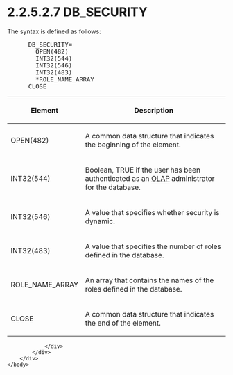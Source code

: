 <html dir="LTR" xmlns:mshelp="http://msdn.microsoft.com/mshelp" xmlns:ddue="http://ddue.schemas.microsoft.com/authoring/2003/5" xmlns:xlink="http://www.w3.org/1999/xlink" xmlns:tool="http://www.microsoft.com/tooltip">
    <head>
        <meta http-equiv="Content-Type" content="text/html; CHARSET=utf-8"></meta>
        <meta name="save" content="history"></meta>
        <title>2.2.5.2.7 DB_SECURITY</title>
        <xml>
            <mshelp:toctitle title="2.2.5.2.7 DB_SECURITY"></mshelp:toctitle>
            <mshelp:rltitle title="[MS-SSAS8]: DB_SECURITY"></mshelp:rltitle>
            <mshelp:keyword index="A" term="b3cb6a6f-0226-4e11-bb77-f3701c701c13"></mshelp:keyword>
            <mshelp:attr name="DCSext.ContentType" value="open specification"></mshelp:attr>
            <mshelp:attr name="AssetID" value="b3cb6a6f-0226-4e11-bb77-f3701c701c13"></mshelp:attr>
            <mshelp:attr name="TopicType" value="kbRef"></mshelp:attr>
            <mshelp:attr name="DCSext.Title" value="[MS-SSAS8]: DB_SECURITY" />
        </xml>
    </head>
    <body>
        <div id="header">
            <h1 class="heading">2.2.5.2.7 DB_SECURITY</h1>
        </div>
        <div id="mainSection">
            <div id="mainBody">
                <div id="allHistory" class="saveHistory"></div>
                <div id="sectionSection0" class="section" name="collapseableSection">
                    

<p>The syntax is defined as follows:</p>

<dl>
<dd>
<div><pre> DB_SECURITY=
   OPEN(482)
   INT32(544) 
   INT32(546) 
   INT32(483) 
   *ROLE_NAME_ARRAY
 CLOSE
</pre></div>
</dd></dl>

<table>
 <thead>
  <tr>
   <th>
   <p>Element</p>
   </th>
   <th>
   <p>Description</p>
   </th>
  </tr>
 </thead>
 <tr>
  <td>
  <p>OPEN(482)</p>
  </td>
  <td>
  <p>A common data structure that indicates the beginning
  of the element.</p>
  </td>
 </tr>
 <tr>
  <td>
  <p>INT32(544)</p>
  </td>
  <td>
  <p>Boolean, TRUE if the user has been authenticated as an
  <a href="c527450b-f5bd-424b-8c98-ba6365288f35.htm#gt_055c223a-52f1-4d41-b95b-d7c60eaa388f">OLAP</a> administrator for
  the database.</p>
  </td>
 </tr>
 <tr>
  <td>
  <p>INT32(546)</p>
  </td>
  <td>
  <p>A value that specifies whether security is dynamic.</p>
  </td>
 </tr>
 <tr>
  <td>
  <p>INT32(483)</p>
  </td>
  <td>
  <p>A value that specifies the number of roles defined in
  the database.</p>
  </td>
 </tr>
 <tr>
  <td>
  <p>ROLE_NAME_ARRAY</p>
  </td>
  <td>
  <p>An array that contains the names of the roles defined
  in the database.</p>
  </td>
 </tr>
 <tr>
  <td>
  <p>CLOSE</p>
  </td>
  <td>
  <p>A common data structure that indicates the end of the
  element.</p>
  </td>
 </tr>
</table>

<p> </p>


                </div>
            </div>
        </div>
    </body>
</html>